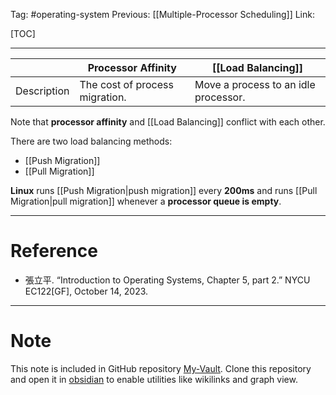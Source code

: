 Tag: #operating-system 
Previous: [[Multiple-Processor Scheduling]]
Link: 

[TOC]

---

|             | Processor Affinity             | [[Load Balancing]]                   |
| ----------- | ------------------------------ | ------------------------------------ |
| Description | The cost of process migration. | Move a process to an idle processor. | 

Note that **processor affinity** and [[Load Balancing]] conflict with each other.

There are two load balancing methods:

- [[Push Migration]]
- [[Pull Migration]]

**Linux** runs [[Push Migration|push migration]] every **200ms** and runs [[Pull Migration|pull migration]] whenever a **processor queue is empty**.

---

# Reference

- 張立平. “Introduction to Operating Systems, Chapter 5, part 2.” NYCU EC122[GF], October 14, 2023.

---

# Note

This note is included in GitHub repository [My-Vault](https://github.com/LittleD3092/My-Vault.git). Clone this repository and open it in [obsidian](https://obsidian.md/) to enable utilities like wikilinks and graph view.
